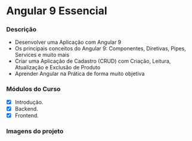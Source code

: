 # Angular 9 Essencial
### **Descrição**

* Desenvolver uma Aplicação com Angular 9
* Os principais conceitos do Angular 9: Componentes, Diretivas, Pipes, Services e muito mais
* Criar uma Aplicação de Cadastro (CRUD) com Criação, Leitura, Atualização e Exclusão de Produto
* Aprender Angular na Prática de forma muito objetiva

### **Módulos do Curso**
* [x] Introdução.
* [x] Backend.
* [x] Frontend.

### **Imagens do projeto**
